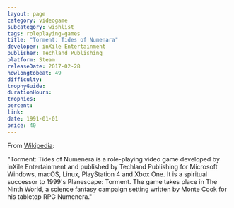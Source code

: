 ```yaml
---
layout: page
category: videogame
subcategory: wishlist
tags: roleplaying-games
title: "Torment: Tides of Numenara"
developer: inXile Entertainment
publisher: Techland Publishing
platform: Steam
releaseDate: 2017-02-28
howlongtobeat: 49
difficulty:
trophyGuide:
durationHours:
trophies:
percent:
link:
date: 1991-01-01
price: 40
---
```


From [Wikipedia](https://en.wikipedia.org/wiki/Torment:_Tides_of_Numenera):

"Torment: Tides of Numenera is a role-playing video game developed by inXile Entertainment and published by Techland Publishing for Microsoft Windows, macOS, Linux, PlayStation 4 and Xbox One. It is a spiritual successor to 1999's Planescape: Torment. The game takes place in The Ninth World, a science fantasy campaign setting written by Monte Cook for his tabletop RPG Numenera."
